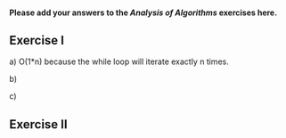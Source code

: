 #### Please add your answers to the ***Analysis of  Algorithms*** exercises here.

## Exercise I

a) O(1*n) because the while loop will iterate exactly n times. 


b)


c)

## Exercise II


